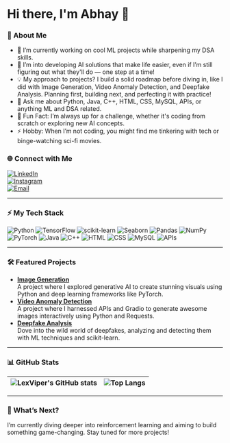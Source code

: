 # Hi there, I'm Abhay 👋  

### 🚀 About Me  
- 🔭 I’m currently working on cool ML projects while sharpening my DSA skills.  
- 🌱 I’m into developing AI solutions that make life easier, even if I’m still figuring out what they'll do — one step at a time!  
- 💡 My approach to projects? I build a solid roadmap before diving in, like I did with Image Generation, Video Anomaly Detection, and Deepfake Analysis. Planning first, building next, and perfecting it with practice!  
- 💬 Ask me about Python, Java, C++, HTML, CSS, MySQL, APIs, or anything ML and DSA related.  
- 🤔 Fun Fact: I’m always up for a challenge, whether it's coding from scratch or exploring new AI concepts.  
- ⚡ Hobby: When I’m not coding, you might find me tinkering with tech or binge-watching sci-fi movies.

### 🌐 Connect with Me  
[![LinkedIn](https://img.shields.io/badge/LinkedIn-0077B5?style=for-the-badge&logo=linkedin&logoColor=white)](https://www.linkedin.com/in/abhay-choudhary-792693280/)  
[![Instagram](https://img.shields.io/badge/Instagram-E4405F?style=for-the-badge&logo=instagram&logoColor=white)](https://www.instagram.com/not_now_abhi/)  
[![Email](https://img.shields.io/badge/Email-D14836?style=for-the-badge&logo=gmail&logoColor=white)](mailto:thisisabhay.c@gmail.com)  

---

### ⚡ My Tech Stack  
![Python](https://img.shields.io/badge/Python-3776AB?style=for-the-badge&logo=python&logoColor=white) 
![TensorFlow](https://img.shields.io/badge/TensorFlow-FF6F00?style=for-the-badge&logo=tensorflow&logoColor=white) 
![scikit-learn](https://img.shields.io/badge/scikit--learn-F7931E?style=for-the-badge&logo=scikit-learn&logoColor=white) 
![Seaborn](https://img.shields.io/badge/Seaborn-3776AB?style=for-the-badge&logo=python&logoColor=white) 
![Pandas](https://img.shields.io/badge/Pandas-150458?style=for-the-badge&logo=pandas&logoColor=white) 
![NumPy](https://img.shields.io/badge/NumPy-013243?style=for-the-badge&logo=numpy&logoColor=white) 
![PyTorch](https://img.shields.io/badge/PyTorch-EE4C2C?style=for-the-badge&logo=pytorch&logoColor=white) 
![Java](https://img.shields.io/badge/Java-007396?style=for-the-badge&logo=java&logoColor=white) 
![C++](https://img.shields.io/badge/C++-00599C?style=for-the-badge&logo=c%2B%2B&logoColor=white) 
![HTML](https://img.shields.io/badge/HTML-E34F26?style=for-the-badge&logo=html5&logoColor=white) 
![CSS](https://img.shields.io/badge/CSS-1572B6?style=for-the-badge&logo=css3&logoColor=white) 
![MySQL](https://img.shields.io/badge/MySQL-4479A1?style=for-the-badge&logo=mysql&logoColor=white) 
![APIs](https://img.shields.io/badge/API-FF6F00?style=for-the-badge&logo=api&logoColor=white)  

---

### 🛠️ Featured Projects  
- **[Image Generation](https://github.com/LexViper/Image_Generation)**  
  A project where I explored generative AI to create stunning visuals using Python and deep learning frameworks like PyTorch.  
- **[Video Anomaly Detection](https://github.com/LexViper/video-anomaly-detection)**  
  A project where I harnessed APIs and Gradio to generate awesome images interactively using Python and Requests.
- **[Deepfake Analysis](https://github.com/LexViper/deepfake-analysis)**  
  Dove into the wild world of deepfakes, analyzing and detecting them with ML techniques and scikit-learn.  

---

### 📊 GitHub Stats  
| ![LexViper's GitHub stats](https://github-readme-stats.vercel.app/api?username=LexViper&show_icons=true&theme=radical) | ![Top Langs](https://github-readme-stats.vercel.app/api/top-langs/?username=LexViper&layout=compact&theme=radical) |  
| --- | --- |  

---

### 🌟 What’s Next?  
I’m currently diving deeper into reinforcement learning and aiming to build something game-changing. Stay tuned for more projects!  
